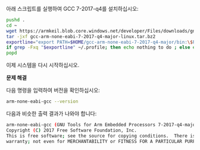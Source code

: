 <!-- NuttX를 빌드할 모든 리눅스 플랫폼에서 활용하는 GCC 툴체인 문서 -->

아래 스크립트를 실행하여 GCC 7-2017-q4를 설치하십시오:

```sh
pushd .
cd ~
wget https://armkeil.blob.core.windows.net/developer/Files/downloads/gnu-rm/7-2017q4/gcc-arm-none-eabi-7-2017-q4-major-linux.tar.bz2
tar -jxf gcc-arm-none-eabi-7-2017-q4-major-linux.tar.bz2
exportline="export PATH=$HOME/gcc-arm-none-eabi-7-2017-q4-major/bin:\$PATH"
if grep -Fxq "$exportline" ~/.profile; then echo nothing to do ; else echo $exportline >> ~/.profile; fi
popd
```

이제 시스템을 다시 시작하십시오.


**문제 해결**

다음 명령을 입력하여 버전을 확인하십시오:

```sh
arm-none-eabi-gcc --version
```

다음과 비슷한 출력 결과가 나와야 합니다:

```sh
arm-none-eabi-gcc (GNU Tools for Arm Embedded Processors 7-2017-q4-major) 7.2.1 20170904 (release) [ARM/embedded-7-branch revision 255204]
Copyright (C) 2017 Free Software Foundation, Inc.
This is free software; see the source for copying conditions.  There is NO
warranty; not even for MERCHANTABILITY or FITNESS FOR A PARTICULAR PURPOSE.
```
